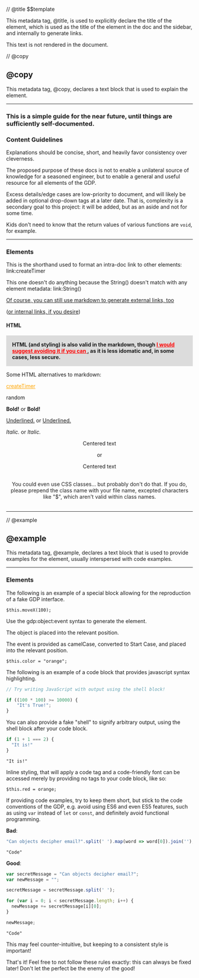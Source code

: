 // @title $$template

This metadata tag, @title, is used to explicitly declare the title of the element, which is used as the title of the element in the doc and the sidebar, and internally to generate links.

This text is not rendered in the document.

// @copy
## @copy

This metadata tag, @copy, declares a text block that is used to explain the element.

___

### This is a simple guide for the near future, until things are sufficiently self-documented.

### Content Guidelines

Explanations should be concise, short, and heavily favor consistency over cleverness.

The proposed purpose of these docs is not to enable a unilateral source of knowledge for a seasoned engineer, but to enable a general and useful resource for all elements of the GDP.

Excess details/edge cases are low-priority to document, and will likely be added in optional drop-down tags at a later date. That is, complexity is a secondary goal to this project: it will be added, but as an aside and not for some time. 

Kids don't need to know that the return values of various functions are ```void```, for example.

___

### Elements

This is the shorthand used to format an intra-doc link to other elements: link:createTimer


This one doesn't do anything because the String() doesn't match with any element metadata: link:String()


[Of course, you can still use markdown to generate external links, too](https://stackoverflow.com/)


([or internal links, if you desire](/#card_spin))

<h4> HTML </h4>

<div style="background-color: gainsboro; padding: 1rem 1rem 1rem 1rem; font-weight: 700;">
  HTML (and styling) is also valid in the markdown, though <span style="text-decoration: underline; color: red;"> I would suggest avoiding it if you can </span>, as it is less idomatic and, in some cases, less secure.
</div>

Some HTML alternatives to markdown:

<a href="#card_createTimer" style="color: orange;"> createTimer </a>

<a href="#card_random" style="text-decoration: none;"> random </a>

<b> Bold!</b> or <span style="font-weight: 700;"> Bold! </span>

<u> Underlined.</u> or <span style="text-decoration: underline;"> Underlined. </span>

<i> Italic. </i> or <span style="font-style: italic;"> Italic. </span>

<!-- Using text-align is better practice -->
<center> Centered text </center>
<p style="text-align: center;"> or </p>
<p style="text-align: center;"> Centered text </p>

<style>
@keyframes template_blink {
  0% {
    opacity: 1;
  }

  100% {
    opacity: 0;
  }
}

.template_blinker {
  animation: template_blink 1s linear alternate infinite;
  text-align: center;
}
</style>

<br>
<div class="template_blinker"> You could even use CSS classes... but probably don't do that. If you do, please prepend the class name with your file name, excepted characters like "$", which aren't valid within class names. </div>
<br>

<script>
// nope!
document.body.innerHTML = '';
console.log('abc');
</script>
___

// @example
## @example
This metadata tag, @example, declares a text block that is used to provide examples for the element, usually interspersed with code examples.

___

### Elements


The following is an example of a special block allowing for the reproduction of a fake GDP interface. 

```gdp:arbitraryObject:camelCaseEvent
$this.moveX(100);
```

Use the gdp:object:event syntax to generate the element.

The object is placed into the relevant position.

The event is provided as camelCase, converted to Start Case, and placed into the relevant position.


```gdp:rect:updateEveryFrame
$this.color = "orange";
```


The following is an example of a code block that provides javascript syntax highlighting.
```javascript
// Try writing JavaScript with output using the shell block! 

if ((100 * 100) >= 10000) {
    "It's True!";
}
```

You can also provide a fake "shell" to signify arbitrary output, using the shell block after your code block.

```javascript
if (1 + 1 === 2) {
  "It is!"
}
```
```shell
"It is!"
```

Inline styling, that will apply a code tag and a code-friendly font can be accessed merely by providing no tags to your code block, like so:

 ```$this.red = orange;```


If providing code examples, try to keep them short, but stick to the code conventions of the GDP, e.g. avoid using ES6 and even ES5 features, such as using ```var``` instead of ```let``` or ```const```, and definitely avoid functional programming.


__Bad__:
```javascript
"Can objects decipher email?".split(' ').map(word => word[0]).join('');
```
```shell
"Code"
```

__Good__:
```javascript
var secretMessage = "Can objects decipher email?";
var newMessage = "";

secretMessage = secretMessage.split(' ');

for (var i = 0; i < secretMessage.length; i++) {
  newMessage += secretMessage[i][0];
}

newMessage;
```
```shell
"Code"
```

This may feel counter-intuitive, but keeping to a consistent style is important!


That's it! Feel free to not follow these rules exactly: this can always be fixed later! Don't let the perfect be the enemy of the good!